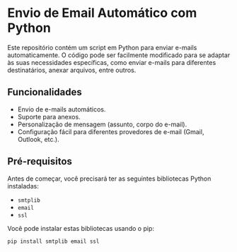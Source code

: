 # Envio de Email Automático com Python

Este repositório contém um script em Python para enviar e-mails automaticamente. O código pode ser facilmente modificado para se adaptar às suas necessidades específicas, como enviar e-mails para diferentes destinatários, anexar arquivos, entre outros.

## Funcionalidades

- Envio de e-mails automáticos.
- Suporte para anexos.
- Personalização de mensagem (assunto, corpo do e-mail).
- Configuração fácil para diferentes provedores de e-mail (Gmail, Outlook, etc.).

## Pré-requisitos

Antes de começar, você precisará ter as seguintes bibliotecas Python instaladas:

- `smtplib`
- `email`
- `ssl`

Você pode instalar estas bibliotecas usando o pip:

```bash
pip install smtplib email ssl
```
